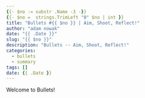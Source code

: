 ```yaml
---
{{- $no := substr .Name -3 -}}
{{- $no =  strings.TrimLeft "0" $no | int }}
title: "Bullets #{{ $no }} | Aim, Shoot, Reflect!"
author: "adam nowak"
date: "{{ .Date }}"
slug: "{{ $no }}"
description: "Bullets -- Aim, Shoot, Reflect!"
categories:
  - bullets
  - summary
tags: []
date: {{ .Date }}
---
```


Welcome to Bullets!
